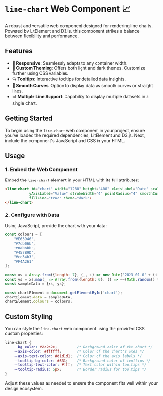 # `line-chart` Web Component 📈

A robust and versatile web component designed for rendering line charts. Powered by LitElement and D3.js, this component strikes a balance between flexibility and performance.

## Features

- 📱 **Responsive**: Seamlessly adapts to any container width.
- 🎨 **Custom Theming**: Offers both light and dark themes. Customize further using CSS variables.
- 🔍 **Tooltips**: Interactive tooltips for detailed data insights.
- 🌊 **Smooth Curves**: Option to display data as smooth curves or straight lines.
- 📊 **Multiple Line Support**: Capability to display multiple datasets in a single chart.

## Getting Started

To begin using the `line-chart` web component in your project, ensure you've loaded the required dependencies, LitElement and D3.js. Next, include the component's JavaScript and CSS in your HTML.

## Usage

### 1. Embed the Web Component

Embed the `line-chart` element in your HTML with its full attributes:

```html
<line-chart id="chart" width="1280" height="400" xAxisLabel="Date" scaleType="ratio" 
           yAxisLabel="Value" strokeWidth="4" pointRadius="4" smoothCurve="true" 
           fillLine="true" theme="dark">
</line-chart>
```

### 2. Configure with Data

Using JavaScript, provide the chart with your data:

```javascript
const colours = [
    "#E63946",
    "#7cb06b",
    "#6ab8bb",
    "#457B9D",
    "#cc34b3",
    "#F4A261"
];

const xs = Array.from({length: 7}, (_, i) => new Date('2023-01-0' + (i + 1)));
const ys = xs.map(_ => Array.from({length: 6}, () => ~~(Math.random() * 100) + 10));
const sampleData = {xs, ys};

const chartElement = document.getElementById('chart');
chartElement.data = sampleData;
chartElement.colours = colours;
```

## Custom Styling

You can style the `line-chart` web component using the provided CSS custom properties:

```css
line-chart {
    --bg-color: #2e2e2e;         /* Background color of the chart */
    --axis-color: #ffffff;       /* Color of the chart's axes */
    --axis-text-color: #d1d1d1;  /* Color of the axis labels */
    --tooltip-bg-color: #333;    /* Background color of tooltips */
    --tooltip-text-color: #fff;  /* Text color within tooltips */
    --tooltip-radius: 5px;       /* Border radius for tooltips */
}
```

Adjust these values as needed to ensure the component fits well within your design ecosystem.
